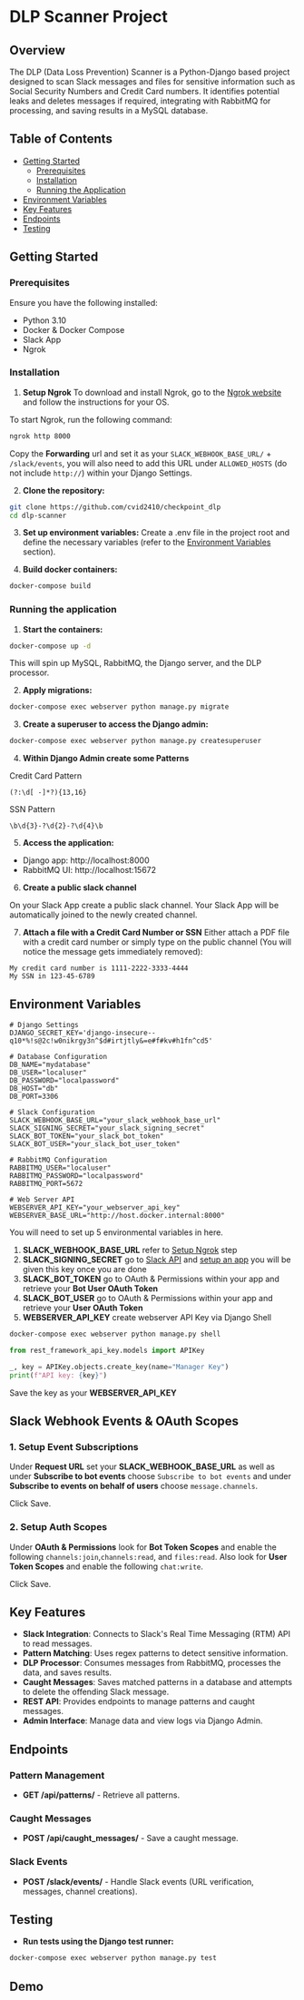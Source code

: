 # DLP Scanner Project

## Overview

The DLP (Data Loss Prevention) Scanner is a Python-Django based project designed to scan Slack messages and files for sensitive information such as Social Security Numbers and Credit Card numbers. It identifies potential leaks and deletes messages if required, integrating with RabbitMQ for processing, and saving results in a MySQL database.

## Table of Contents

- [Getting Started](#getting-started)
  - [Prerequisites](#prerequisites)
  - [Installation](#installation)
  - [Running the Application](#running-the-application)
- [Environment Variables](#environment-variables)
- [Key Features](#key-features)
- [Endpoints](#endpoints)
- [Testing](#testing)

## Getting Started

### Prerequisites

Ensure you have the following installed:

- Python 3.10
- Docker & Docker Compose
- Slack App
- Ngrok

### Installation

1. **Setup Ngrok**
   To download and install Ngrok, go to the [Ngrok website](https://ngrok.com/download) and follow the instructions for your OS.

To start Ngrok, run the following command:

```bash
ngrok http 8000
```

Copy the **Forwarding** url and set it as your `SLACK_WEBHOOK_BASE_URL/` + `/slack/events`, you will also need to add this URL under `ALLOWED_HOSTS` (do not include `http://`) within your Django Settings.

2. **Clone the repository:**

```bash
git clone https://github.com/cvid2410/checkpoint_dlp
cd dlp-scanner
```

3. **Set up environment variables:**
   Create a .env file in the project root and define the necessary variables (refer to the [Environment Variables](#environment-variables) section).

4. **Build docker containers:**

```bash
docker-compose build
```

### Running the application

1. **Start the containers:**

```bash
docker-compose up -d
```

This will spin up MySQL, RabbitMQ, the Django server, and the DLP processor.

2. **Apply migrations:**

```bash
docker-compose exec webserver python manage.py migrate
```

3. **Create a superuser to access the Django admin:**

```bash
docker-compose exec webserver python manage.py createsuperuser
```

4. **Within Django Admin create some Patterns**

Credit Card Pattern

```regex
(?:\d[ -]*?){13,16}
```

SSN Pattern

```regex
\b\d{3}-?\d{2}-?\d{4}\b
```

5. **Access the application:**

- Django app: http://localhost:8000
- RabbitMQ UI: http://localhost:15672

6. **Create a public slack channel**

On your Slack App create a public slack channel. Your Slack App will be automatically joined to the newly created channel.

7. **Attach a file with a Credit Card Number or SSN**
   Either attach a PDF file with a credit card number or simply type on the public channel (You will notice the message gets immediately removed):

```
My credit card number is 1111-2222-3333-4444
My SSN in 123-45-6789
```

## Environment Variables

```
# Django Settings
DJANGO_SECRET_KEY='django-insecure--q10*%!s@2c!w0nikrgy3n^$d#irtjtly&=e#f#kv#h1fn^cd5'

# Database Configuration
DB_NAME="mydatabase"
DB_USER="localuser"
DB_PASSWORD="localpassword"
DB_HOST="db"
DB_PORT=3306

# Slack Configuration
SLACK_WEBHOOK_BASE_URL="your_slack_webhook_base_url"
SLACK_SIGNING_SECRET="your_slack_signing_secret"
SLACK_BOT_TOKEN="your_slack_bot_token"
SLACK_BOT_USER="your_slack_bot_user_token"

# RabbitMQ Configuration
RABBITMQ_USER="localuser"
RABBITMQ_PASSWORD="localpassword"
RABBITMQ_PORT=5672

# Web Server API
WEBSERVER_API_KEY="your_webserver_api_key"
WEBSERVER_BASE_URL="http://host.docker.internal:8000"

```

You will need to set up 5 environmental variables in here.

1. **SLACK_WEBHOOK_BASE_URL** refer to [Setup Ngrok](#installation) step
2. **SLACK_SIGNING_SECRET** go to [Slack API](https://api.slack.com/) and [setup an app](https://api.slack.com/quickstart) you will be given this key once you are done
3. **SLACK_BOT_TOKEN** go to OAuth & Permissions within your app and retrieve your **Bot User OAuth Token**
4. **SLACK_BOT_USER** go to OAuth & Permissions within your app and retrieve your **User OAuth Token**
5. **WEBSERVER_API_KEY** create webserver API Key via Django Shell

```bash
docker-compose exec webserver python manage.py shell
```

```python
from rest_framework_api_key.models import APIKey

_, key = APIKey.objects.create_key(name="Manager Key")
print(f"API key: {key}")
```

Save the key as your **WEBSERVER_API_KEY**

## Slack Webhook Events & OAuth Scopes

### 1. Setup Event Subscriptions

Under **Request URL** set your **SLACK_WEBHOOK_BASE_URL** as well as under **Subscribe to bot events** choose `Subscribe to bot events` and under **Subscribe to events on behalf of users** choose `message.channels`.

Click Save.

### 2. Setup Auth Scopes

Under **OAuth & Permissions** look for **Bot Token Scopes** and enable the following `channels:join`,`channels:read`, and `files:read`. Also look for **User Token Scopes** and enable the following `chat:write`.

Click Save.

## Key Features

- **Slack Integration**: Connects to Slack's Real Time Messaging (RTM) API to read messages.
- **Pattern Matching**: Uses regex patterns to detect sensitive information.
- **DLP Processor**: Consumes messages from RabbitMQ, processes the data, and saves results.
- **Caught Messages**: Saves matched patterns in a database and attempts to delete the offending Slack message.
- **REST API**: Provides endpoints to manage patterns and caught messages.
- **Admin Interface**: Manage data and view logs via Django Admin.

## Endpoints

### Pattern Management

- **GET /api/patterns/** - Retrieve all patterns.

### Caught Messages

- **POST /api/caught_messages/** - Save a caught message.

### Slack Events

- **POST /slack/events/** - Handle Slack events (URL verification, messages, channel creations).

## Testing

- **Run tests using the Django test runner:**

```bash
docker-compose exec webserver python manage.py test
```

## Demo
